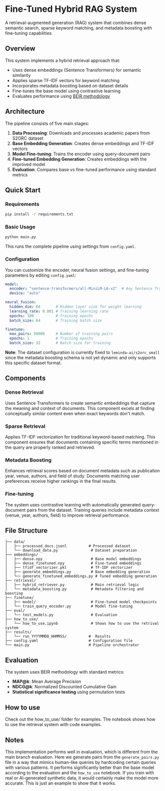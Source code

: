 # Fine-Tuned Hybrid RAG System

A retrieval-augmented generation (RAG) system that combines dense semantic search, sparse keyword matching, and metadata boosting with fine-tuning capabilities

## Overview

This system implements a hybrid retrieval approach that:
- Uses dense embeddings (Sentence Transformers) for semantic similarity
- Applies sparse TF-IDF vectors for keyword matching
- Incorporates metadata boosting based on dataset details
- Fine-tunes the base model using contrastive learning
- Evaluates performance using [BEIR methodology](https://github.com/opendatahub-io/rag/blob/main/benchmarks/llama-stack-rag-with-beir/benchmark_beir_ls_vs_no_ls.py)

## Architecture

The pipeline consists of five main stages:

1. **Data Processing**: Downloads and processes academic papers from S2ORC dataset
2. **Base Embedding Generation**: Creates dense embeddings and TF-IDF vectors
3. **Model Fine-tuning**: Trains the encoder using query-document pairs
4. **Fine-tuned Embedding Generation**: Creates embeddings with the improved model
5. **Evaluation**: Compares base vs fine-tuned performance using standard metrics

## Quick Start

### Requirements

```bash
pip install -r requirements.txt
```

### Basic Usage

```bash
python main.py
```

This runs the complete pipeline using settings from `config.yaml`.

### Configuration

You can customize the encoder, neural fusion settings, and fine-tuning parameters by editing `config.yaml`:

```yaml
model:
  encoder: "sentence-transformers/all-MiniLM-L6-v2"  # Any Sentence Transformers model
  device: "auto"

neural_fusion:
  hidden_dim: 64       # Hidden layer size for weight learning
  learning_rate: 0.001 # Training learning rate
  epochs: 100          # Training epochs
  batch_size: 64       # Training batch size

finetune:
  max_pairs: 50000     # Number of training pairs
  epochs: 1            # Training epochs
  batch_size: 32       # Batch size for training
```

**Note**: The dataset configuration is currently fixed to `leminda-ai/s2orc_small` since the metadata boosting schema is not yet dynamic and only supports this specific dataset format.

## Components

### Dense Retrieval

Uses Sentence Transformers to create semantic embeddings that capture the meaning and context of documents. This component excels at finding conceptually similar content even when exact keywords don't match.

### Sparse Retrieval

Applies TF-IDF vectorization for traditional keyword-based matching. This component ensures that documents containing specific terms mentioned in the query are properly ranked and retrieved.

### Metadata Boosting

Enhances retrieval scores based on document metadata such as publication year, venue, authors, and field of study. Documents matching user preferences receive higher rankings in the final results.

### Fine-tuning

The system uses contrastive learning with automatically generated query-document pairs from the dataset. Training queries include metadata context (venue, year, authors, field) to improve retrieval performance.

## File Structure

```
├── data/
│   ├── processed_docs.jsonl          # Processed dataset
│   └── download_data.py               # Dataset preparation
├── embeddings/
│   ├── dense.npy                      # Base model embeddings
│   ├── dense_finetuned.npy            # Fine-tuned embeddings
│   ├── tfidf_vectorizer.pkl           # TF-IDF vectorizer
│   ├── generate_embeddings.py         # Base embedding generation
│   └── generate_finetuned_embeddings.py # Tuned embedding generation
├── retrieval/
│   ├── hybrid_retriever.py            # Main retrieval logic
│   └── metadata_boosting.py           # Metadata filtering and boosting
├── finetune/
│   ├── model/                         # Fine-tuned model checkpoints
│   └── train_query_encoder.py         # Model fine-tuning
├── eval/
│   └── test_models.py                 # Evaluation
├── how_to_use/
│   └── how_to_use.ipynb               # Shows how to use the retrival system
├── results/
│   └── run_YYYYMMDD_HHMMSS/          #  Results
├── config.yaml                       # Configuration file
└── main.py                           # Pipeline orchestrator
```

## Evaluation

The system uses BEIR methodology with standard metrics:

- **MAP@k**: Mean Average Precision
- **NDCG@k**: Normalized Discounted Cumulative Gain
- **Statistical significance testing** using permutation tests

## How to use

Check out the how_to_use/ folder for examples. The notebook shows how to use the retrieval system with code examples.

## Notes

This implementation performs well in evaluation, which is different from the main branch evaluation. Here we generate pairs from the `generate_pairs.py` file in a way that mimics human-like queries by hardcoding certain queries with various patterns. It performs significantly better than the base model according to the evaluation and the `how_to_use` notebook. If you train with real or AI-generated synthetic data, it would certainly make the model more accurate. This is just an example to show that it works.